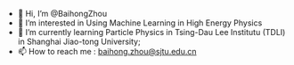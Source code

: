 - 👋 Hi, I’m @BaihongZhou
- 👀 I’m interested in Using Machine Learning in High Energy Physics
- 🌱 I’m currently learning Particle Physics in Tsing-Dau Lee Institutu (TDLI) in Shanghai Jiao-tong University;
- 📫 How to reach me : baihong.zhou@sjtu.edu.cn

<!---
BaihongZhou/BaihongZhou is a ✨ special ✨ repository because its `README.md` (this file) appears on your GitHub profile.
You can click the Preview link to take a look at your changes.
--->
